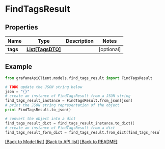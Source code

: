 # FindTagsResult


## Properties
Name | Type | Description | Notes
------------ | ------------- | ------------- | -------------
**tags** | [**List[TagsDTO]**](TagsDTO.md) |  | [optional] 

## Example

```python
from grafanaApiClient.models.find_tags_result import FindTagsResult

# TODO update the JSON string below
json = "{}"
# create an instance of FindTagsResult from a JSON string
find_tags_result_instance = FindTagsResult.from_json(json)
# print the JSON string representation of the object
print FindTagsResult.to_json()

# convert the object into a dict
find_tags_result_dict = find_tags_result_instance.to_dict()
# create an instance of FindTagsResult from a dict
find_tags_result_form_dict = find_tags_result.from_dict(find_tags_result_dict)
```
[[Back to Model list]](../README.md#documentation-for-models) [[Back to API list]](../README.md#documentation-for-api-endpoints) [[Back to README]](../README.md)


